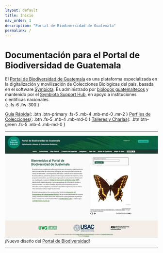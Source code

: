 ```yaml
---
layout: default
title: Inicio
nav_order: 1
description: "Portal de Biodiversidad de Guatemala"
permalink: /
---
```


# Documentación para el Portal de Biodiversidad de Guatemala

El [Portal de Biodiversidad de Guatemala](https://serv.biokic.asu.edu/guatemala/) es una plataforma especializada en la digitalización y movilización de Colecciones Biológicas del país, basada en el software [Symbiota](https://symbiota.org/es). Es administrado por [biólogos guatemaltecos](https://guatemalaportal.github.io/docs/contactos/) y mantenido por el [Symbiota Support Hub](https://symbiota.org/ayuda/), en apoyo a instituciones científicas nacionales.  
{: .fs-6 .fw-300 }

[Guía Rápida](https://guatemalaportal.github.io/docs/usuarios/guia/){: .btn .btn-primary .fs-5 .mb-4 .mb-md-0 .mr-2 } [Perfiles de Colecciones](https://guatemalaportal.github.io/docs/colecciones/manejo/){: .btn .fs-5 .mb-4 .mb-md-0 } 
[Talleres y Charlas](https://guatemalaportal.github.io/docs/acerca/actividades/){: .btn btn-green .fs-5 .mb-4 .mb-md-0 } 

---

[<img src="https://github.com/GuatemalaPortal/guatemalaportal.github.io/blob/main/static/portal/PortalDesign.jpg?raw=true" alt="Portal">](https://biodiversidad.gt/portal/)
¡Nuevo diseño del [Portal de Biodiversidad](htttps://biodiversidad.gt)!

---




 

